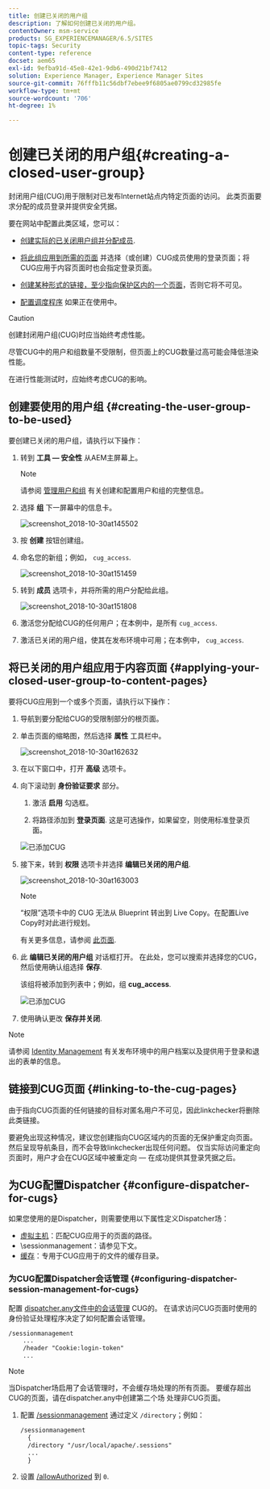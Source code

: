 ```yaml
---
title: 创建已关闭的用户组
description: 了解如何创建已关闭的用户组。
contentOwner: msm-service
products: SG_EXPERIENCEMANAGER/6.5/SITES
topic-tags: Security
content-type: reference
docset: aem65
exl-id: 9efba91d-45e8-42e1-9db6-490d21bf7412
solution: Experience Manager, Experience Manager Sites
source-git-commit: 76fffb11c56dbf7ebee9f6805ae0799cd32985fe
workflow-type: tm+mt
source-wordcount: '706'
ht-degree: 1%

---
```


# 创建已关闭的用户组{#creating-a-closed-user-group}

封闭用户组(CUG)用于限制对已发布Internet站点内特定页面的访问。 此类页面要求分配的成员登录并提供安全凭据。

要在网站中配置此类区域，您可以：

* [创建实际的已关闭用户组并分配成员](#creating-the-user-group-to-be-used).

* [将此组应用到所需的页面](#applying-your-closed-user-group-to-content-pages) 并选择（或创建）CUG成员使用的登录页面；将CUG应用于内容页面时也会指定登录页面。

* [创建某种形式的链接，至少指向保护区内的一个页面](#linking-to-the-cug-pages)，否则它将不可见。

* [配置调度程序](#configure-dispatcher-for-cugs) 如果正在使用中。

>[!CAUTION]
>
>创建封闭用户组(CUG)时应当始终考虑性能。
>
>尽管CUG中的用户和组数量不受限制，但页面上的CUG数量过高可能会降低渲染性能。
>
>在进行性能测试时，应始终考虑CUG的影响。

## 创建要使用的用户组 {#creating-the-user-group-to-be-used}

要创建已关闭的用户组，请执行以下操作：

1. 转到 **工具 — 安全性** 从AEM主屏幕上。

   >[!NOTE]
   >
   >请参阅 [管理用户和组](/help/sites-administering/security.md#managing-users-and-groups) 有关创建和配置用户和组的完整信息。

1. 选择 **组** 下一屏幕中的信息卡。

   ![screenshot_2018-10-30at145502](assets/screenshot_2018-10-30at145502.png)

1. 按 **创建** 按钮创建组。
1. 命名您的新组；例如， `cug_access`.

   ![screenshot_2018-10-30at151459](assets/screenshot_2018-10-30at151459.png)

1. 转到 **成员** 选项卡，并将所需的用户分配给此组。

   ![screenshot_2018-10-30at151808](assets/screenshot_2018-10-30at151808.png)

1. 激活您分配给CUG的任何用户；在本例中，是所有 `cug_access`.
1. 激活已关闭的用户组，使其在发布环境中可用；在本例中， `cug_access`.

## 将已关闭的用户组应用于内容页面 {#applying-your-closed-user-group-to-content-pages}

要将CUG应用到一个或多个页面，请执行以下操作：

1. 导航到要分配给CUG的受限制部分的根页面。
1. 单击页面的缩略图，然后选择 **属性** 工具栏中。

   ![screenshot_2018-10-30at162632](assets/screenshot_2018-10-30at162632.png)

1. 在以下窗口中，打开 **高级** 选项卡。

1. 向下滚动到 **身份验证要求** 部分。

   1. 激活 **启用** 勾选框。

   1. 将路径添加到 **登录页面**.
这是可选操作，如果留空，则使用标准登录页面。

   ![已添加CUG](assets/cug-authentication-requirement.png)

1. 接下来，转到 **权限** 选项卡并选择 **编辑已关闭的用户组**.

   ![screenshot_2018-10-30at163003](assets/screenshot_2018-10-30at163003.png)

   >[!NOTE]
   >
   >“权限”选项卡中的 CUG 无法从 Blueprint 转出到 Live Copy。在配置Live Copy时对此进行规划。
   >
   >有关更多信息，请参阅 [此页面](closed-user-groups.md#aem-livecopy).

1. 此 **编辑已关闭的用户组** 对话框打开。 在此处，您可以搜索并选择您的CUG，然后使用确认组选择 **保存**.

   该组将被添加到列表中；例如，组 **cug_access**.

   ![已添加CUG](assets/cug-added.png)

1. 使用确认更改 **保存并关闭**.

>[!NOTE]
>
>请参阅 [Identity Management](/help/sites-administering/identity-management.md) 有关发布环境中的用户档案以及提供用于登录和退出的表单的信息。

## 链接到CUG页面 {#linking-to-the-cug-pages}

由于指向CUG页面的任何链接的目标对匿名用户不可见，因此linkchecker将删除此类链接。

要避免出现这种情况，建议您创建指向CUG区域内的页面的无保护重定向页面。 然后呈现导航条目，而不会导致linkchecker出现任何问题。 仅当实际访问重定向页面时，用户才会在CUG区域中被重定向 — 在成功提供其登录凭据之后。

## 为CUG配置Dispatcher {#configure-dispatcher-for-cugs}

如果您使用的是Dispatcher，则需要使用以下属性定义Dispatcher场：

* [虚拟主机](https://experienceleague.adobe.com/docs/experience-manager-dispatcher/using/configuring/dispatcher-configuration.html#identifying-virtual-hosts-virtualhosts)：匹配CUG应用于的页面的路径。
* \sessionmanagement：请参见下文。
* [缓存](https://experienceleague.adobe.com/docs/experience-manager-dispatcher/using/configuring/dispatcher-configuration.html#configuring-the-dispatcher-cache-cache)：专用于CUG应用于的文件的缓存目录。

### 为CUG配置Dispatcher会话管理 {#configuring-dispatcher-session-management-for-cugs}

配置 [dispatcher.any文件中的会话管理](https://experienceleague.adobe.com/docs/experience-manager-dispatcher/using/configuring/dispatcher-configuration.html#enabling-secure-sessions-sessionmanagement) CUG的。 在请求访问CUG页面时使用的身份验证处理程序决定了如何配置会话管理。

```xml
/sessionmanagement
    ...
    /header "Cookie:login-token"
    ...
```

>[!NOTE]
>
>当Dispatcher场启用了会话管理时，不会缓存场处理的所有页面。 要缓存超出CUG的页面，请在dispatcher.any中创建第二个场
>处理非CUG页面。

1. 配置 [/sessionmanagement](https://experienceleague.adobe.com/docs/experience-manager-dispatcher/using/configuring/dispatcher-configuration.html#enabling-secure-sessions-sessionmanagement) 通过定义 `/directory`；例如：

   ```xml
   /sessionmanagement
     {
     /directory "/usr/local/apache/.sessions"
     ...
     }
   ```

1. 设置 [/allowAuthorized](https://experienceleague.adobe.com/docs/experience-manager-dispatcher/using/configuring/dispatcher-configuration.html#caching-when-authentication-is-used) 到 `0`.
